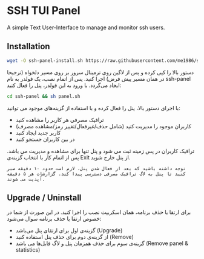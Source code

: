 # SSH TUI Panel
A simple Text User-Interface to manage and monitor ssh users.

## Installation
```bash
wget -O ssh-panel-install.sh https://raw.githubusercontent.com/me1986/ssh-panel/main/install.sh && sudo sh ssh-panel-install.sh
```

دستور بالا را کپی کرده و پس از لاگین روی ترمینال سرور بر روی مسیر دلخواه (ترجیحا در همان مسیر پیش فرض) اجرا کنید.
پس از اتمام نصب، یک فولدر به نام ssh-panel ایجاد می‌گردد. با ورود به این فولدر، پنل را فعال کنید:

```bash
cd ssh-panel && sh panel.sh
```

با اجرای دستور بالا، پنل را فعال کرده و با استفاده از گزینه‌های موجود می توانید:
 - ترافیک مصرفی هر کاربر را مشاهده کنید
 - کاربران موجود را مدیریت کنید (شامل حذف/غیرفعال/تغییر رمز/مشاهده مصرف)
 - کاربر جدید ایجاد کنید
 - در بین کاربران جستجو کنید

ترافیک کاربران در پس زمینه ثبت می شود و پنل تنها برای مشاهده و مدیریت می باشد. پس از اتمام کار با انتخاب گزینه‌ی Exit از پنل خارج شوید.

`توجه داشته باشید که بعد از فعال شدن پنل، لازم است حدود ۱۰ دقیقه صبر کنید تا پنل به لاگ ترافیک مصرفی دسترسی پیدا کند. گزارشات هر ۵ دقیقه آپدیت می شوند.`

## Upgrade / Uninstall
برای ارتقا یا حذف برنامه، همان اسکریپت نصب را اجرا کنید. در این صورت از شما در خصوص ارتقا یا حذف برنامه سوال می‌شود:
 - گزینه‌ی اول برای ارتقای پنل می‌باشد (Upgrade)
 - از گزینه‌ی دوم برای حذف پنل استفاده کنید (Remove)
 - گزینه‌ی سوم برای حذف همزمان پنل و لاگ‌ فایل‌ها می باشد (Remove panel & statistics)


